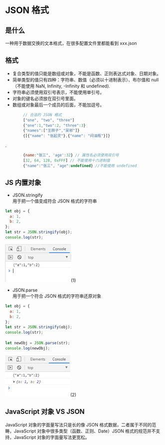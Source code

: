 # JSON 格式

## 是什么

一种用于数据交换的文本格式，在很多配置文件里都能看到 xxx.json

## 格式

- 复合类型的值只能是数组或对象，不能是函数、正则表达式对象、日期对象。
- 简单类型的值只有四种：字符串、数值（必须以十进制表示）、布尔值和 null（不能使用 NaN, Infinity, -Infinity 和 undefined).
- 字符串必须使用双引号表示，不能使用单引号。
- 对象的键名必须放在双引号里面。
- 数组或对象最后一个成员的后面，不能加逗号。

```javascript
        // 合法的 JSON 格式
        ["one", "two", "three"]
        {"one":1,"two":2, "three":3}
        {"names":["王胖子","吴邪"]}
        {[{"name": "张起灵"},{"name": "闷油瓶"}]}
```

.

```javascript
        {name:"张三", 'age':32} // 属性名必须使用双引号
        [32, 64, 128, 0xFFF] // 不能使用十六进制值
        {"name":"张三", "age":undefined} //不能使用 undefined
```

## JS 内置对象

- JSON.stringify  
  用于把一个值变成符合 JSON 格式的字符串

```javascript
let obj = {
  a: 1,
  b: 2,
};
let str = JSON.stringify(obj);
console.log(str);
```

![image](../images2/62/1.png)(1)

- JSON.parse  
  用于把一个符合 JSON 格式的字符串还原对象

```javascript
let obj = {
  a: 1,
  b: 2,
};
let str = JSON.stringify(obj);
console.log(str);

let newObj = JSON.parse(str);
console.log(newObj);
```

![image](../images2/62/2.png)(2)

## JavaScript 对象 VS JSON

JavaScript 对象的字面量写法只是长的像 JSON 格式数据，二者属于不同的范畴，JavaScript 对象中很多类型（函数、正则、Date）JSON 格式的规范并不支持，JavaScript 对象的字面量写法更宽松。
